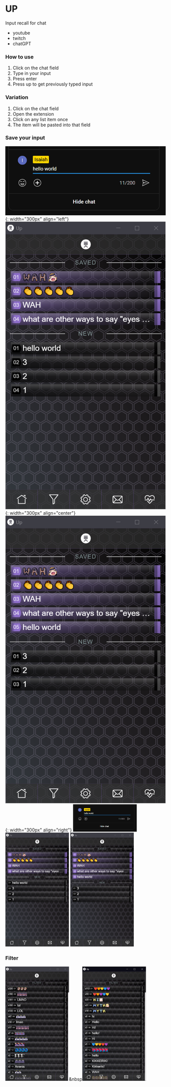 # UP
Input recall for chat
- youtube
- twitch
- chatGPT

### How to use
1. Click on the chat field
2. Type in your input
3. Press enter
4. Press up to get previously typed input

### Variation
1. Click on the chat field
1. Open the extension
2. Click on any list item once
3. The item will be pasted into that field 

### Save your input
![](images/demo-save-01.png){: width="300px" align="left"} ![](images/demo-save-02.png){: width="300px" align="center"} ![](images/demo-save-03.png){: width="300px" align="right"}
<img src="images/demo-save-01.png" width="200" />   <img src="images/demo-save-02.png" width="200" />   <img src="images/demo-save-03.png" width="200" />

### Filter
<img src="images/demo-filter-01.png" width="200" />&nbsp<img src="images/demo-filter-02.png" width="200" />
